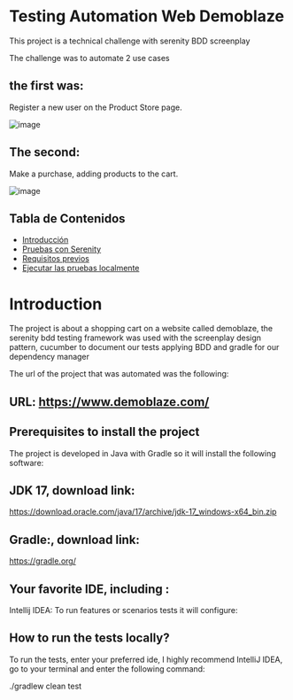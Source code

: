 # Testing Automation Web Demoblaze


This project is a technical challenge with serenity BDD screenplay

The challenge was to automate 2 use cases

## the first was:

Register a new user on the Product Store page.

![image](https://github.com/user-attachments/assets/6914f4c2-d195-4789-8068-38f1e953c12d)


## The second:

Make a purchase, adding products to the cart.

![image](https://github.com/user-attachments/assets/fa4e2714-83d7-49b8-932b-545720681abf)


## Tabla de Contenidos
- [Introducción](#Introduction)
- [Pruebas con Serenity](#pruebas-con-serenity)
- [Requisitos previos](#requisitos-previos)
- [Ejecutar las pruebas localmente](#ejecutar-las-pruebas-localmente)

# Introduction

The project is about a shopping cart on a website called demoblaze, the serenity bdd testing framework was used with the screenplay design pattern, cucumber to document our tests applying BDD and gradle for our dependency manager

The url of the project that was automated was the following:


## URL: https://www.demoblaze.com/



## Prerequisites to install the project


The project is developed in Java with Gradle so it will install the following software:


## JDK 17, download link:


https://download.oracle.com/java/17/archive/jdk-17_windows-x64_bin.zip


## Gradle:, download link:

https://gradle.org/


## Your favorite IDE, including :
Intellij IDEA: To run features or scenarios tests it will configure:


## How to run the tests locally?

To run the tests, enter your preferred ide, I highly recommend IntelliJ IDEA, go to your terminal and enter the following command:

./gradlew clean test
